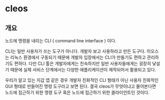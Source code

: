# cleos

## 개요

노드에 명령을 내리는 CLI \( command line interface \)  이다.

CLI는 일반 사용자가 쓰는 도구가 아니다. 개발자 보고 사용하라고 만든 도구다. 이오스는 리눅스 환경에서 구동되기 때문에 개발자 입장에서는 CLI가 만들기도 편하고 관리하기도 편하다. 다만 CLI 툴은 개발자에게는 친숙하지만 일반 사용자들에게는 굉장히 낯설기 때문에 실제 서비스 단계에서는 다양한 애플리케이션이 제작되어서 활용되고 있다.

 우리가 알고 있는 지갑 앱 같은 경우 개발자 친화적인 CLI 형태가 아닌 사용자 친화적인 GUI 형태로 만들어진 명령 도구라고 보면 된다. 결국 cleos가 무엇이냐고 물어본다면 노드에 접근하기 위한 명령 도구 혹은 노드에 접근하기 위한 클라이언트인 것이다.





